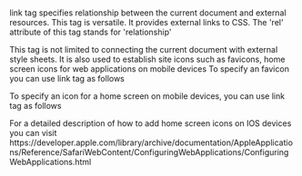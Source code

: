 # <link>

link tag specifies relationship between the current document and external resources.
This tag is versatile.
It provides external links to CSS.
The 'rel' attribute of this tag stands for 'relationship'

<link href='styles.css' rel='stylesheet'>
This tag is not limited to connecting the current document with external style sheets. It is also used to establish site icons such as favicons, home screen icons for web applications on mobile devices 
To specify an favicon you can use link tag as follows
<link rel='icon' href='favicon.ico'>

To specify an icon for a home screen on mobile devices, you can use link tag as follows

<link rel="apple-touch-icon" href="/custom_icon.png">
For a detailed description of how to add home screen icons on IOS devices you can visit 
https://developer.apple.com/library/archive/documentation/AppleApplications/Reference/SafariWebContent/ConfiguringWebApplications/ConfiguringWebApplications.html
